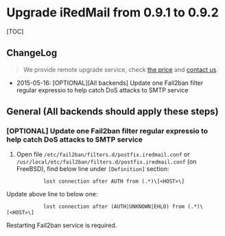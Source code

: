 # Upgrade iRedMail from 0.9.1 to 0.9.2

[TOC]


## ChangeLog

> We provide remote upgrade service, check [the price](../support.html) and [contact us](../contact.html).

* 2015-05-16: [OPTIONAL][All backends] Update one Fail2ban filter regular expressio to help catch DoS attacks to SMTP service

## General (All backends should apply these steps)

### [OPTIONAL] Update one Fail2ban filter regular expressio to help catch DoS attacks to SMTP service

1. Open file `/etc/fail2ban/filters.d/postfix.iredmail.conf` or
`/usr/local/etc/fail2ban/filters.d/postfix.iredmail.conf` (on FreeBSD), find
below line under `[Definition]` section:

```
            lost connection after AUTH from (.*)\[<HOST>\]
```

Update above line to below one:

```
            lost connection after (AUTH|UNKNOWN|EHLO) from (.*)\[<HOST>\]
```

Restarting Fail2ban service is required.
